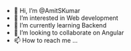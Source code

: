 - 👋 Hi, I’m @AmitSKumar
- 👀 I’m interested in Web development
- 🌱 I’m currently learning Backend
- 💞️ I’m looking to collaborate on Angular
- 📫 How to reach me ...

<!---
AmitSKumar/AmitSKumar is a ✨ special ✨ repository because its `README.md` (this file) appears on your GitHub profile.
You can click the Preview link to take a look at your changes.
--->
